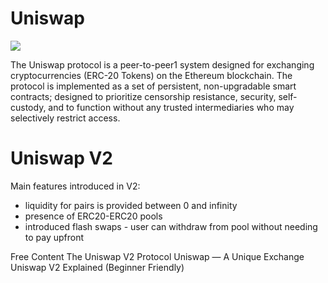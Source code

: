 # Uniswap
![](https://www.creativefabrica.com/wp-content/uploads/2021/08/20/Uniswap-Cryptocurrency-Coin-Graphics-16082359-1-1-580x387.jpg)

The Uniswap protocol is a peer-to-peer1 system designed for exchanging cryptocurrencies (ERC-20 Tokens) on the Ethereum blockchain. The protocol is implemented as a set of persistent, non-upgradable smart contracts; designed to prioritize censorship resistance, security, self-custody, and to function without any trusted intermediaries who may selectively restrict access.

# Uniswap V2

Main features introduced in V2:

- liquidity for pairs is provided between 0 and infinity
- presence of ERC20-ERC20 pools
- introduced flash swaps - user can withdraw from pool without needing to pay upfront

<ResourceGroupTitle>Free Content</ResourceGroupTitle>
<BadgeLink badgeText='Read' colorScheme='yellow' href='https://docs.uniswap.org/protocol/V2/introduction'>The Uniswap V2 Protocol</BadgeLink>
<BadgeLink badgeText='Read' colorScheme='yellow' href='https://medium.com/scalar-capital/uniswap-a-unique-exchange-f4ef44f807bf'>Uniswap — A Unique Exchange</BadgeLink>
<BadgeLink badgeText='Read' colorScheme='yellow' href='https://medium.com/@chiqing/uniswap-v2-explained-beginner-friendly-b5d2cb64fe0f'>Uniswap V2 Explained (Beginner Friendly)</BadgeLink>